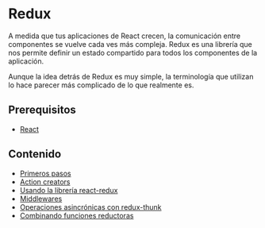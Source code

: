 # Redux

A medida que tus aplicaciones de React crecen, la comunicación entre componentes se vuelve cada ves más compleja. Redux es una librería que nos permite definir un estado compartido para todos los componentes de la aplicación.

Aunque la idea detrás de Redux es muy simple, la terminología que utilizan lo hace parecer más complicado de lo que realmente es.

## Prerequisitos

* [React](../react/)

## Contenido

* [Primeros pasos](primeros-pasos.md)
* [Action creators](action-creators.md)
* [Usando la librería react-redux](react-redux.md)
* [Middlewares](middlewares.md)
* [Operaciones asincrónicas con redux-thunk](redux-thunk.md)
* [Combinando funciones reductoras](combinando-reductoras.md)
